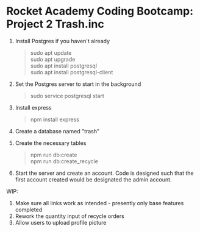 # Rocket Academy Coding Bootcamp: Project 2 Trash.inc

1. Install Postgres if you haven't already
    > sudo apt update
    > <br> sudo apt upgrade
    > <br> sudo apt install postgresql
    > <br> sudo apt install postgresql-client
  
2. Set the Postgres server to start in the background
    > sudo service postgresql start
    
3. Install express
    > npm install express

4. Create a database named "trash"

5. Create the necessary tables
    > npm run db:create
    > <br> npm run db:create_recycle
   
6. Start the server and create an account. Code is designed such that the first account created would be designated the admin account. 

WIP:

1. Make sure all links work as intended - presently only base features completed
2. Rework the quantity input of recycle orders
3. Allow users to upload profile picture
